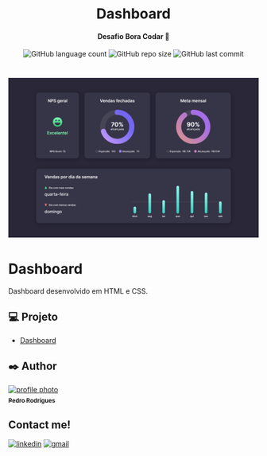 <h1 align="center">Dashboard</h1>

<h4 align="center">Desafio Bora Codar 🚀</h4>

<p align="center">
    <img alt="GitHub language count" src="https://img.shields.io/github/languages/count/pejamp/dashboard-layout?color=A66DE9&style=for-the-badge&labelColor=DF9780">
    <img alt="GitHub repo size" src="https://img.shields.io/github/repo-size/pejamp/dashboard-layout?color=A66DE9&style=for-the-badge&labelColor=DF9780">
    <img alt="GitHub last commit" src="https://img.shields.io/github/last-commit/pejamp/dashboard-layout?color=A66DE9&style=for-the-badge&labelColor=DF9780">
</p>

<h1 align="center">
    <img alt="Dashboard" src="/images/capa.png" />
</h1>

# Dashboard
Dashboard desenvolvido em HTML e CSS. 

## 💻 Projeto
- [Dashboard](https://dashboard-layout.vercel.app/)

## ✒️ Author

<a href="https://github.com/pejamp">
 <img src="https://avatars.githubusercontent.com/u/53826489?s=460&u=834aa9912aaaa1464d4635cb9fa7767c64a6e9b3&v=4" width="100px;" alt="profile photo"/>
 <br />
 <sub><b>Pedro Rodrigues</b></sub>
</a> 
<a href="https://github.com/pejamp"></a>
<br />

## Contact me!

[![linkedin](https://img.shields.io/badge/linkedin-0A66C2?style=for-the-badge&logo=linkedin&logoColor=white)](https://www.linkedin.com/in/pedro-rodrigues-3a3647176/)
[![gmail](https://img.shields.io/badge/gmail-c14438?style=for-the-badge&logo=gmail&logoColor=white)](mailto:pedro.roguea@gmail.com)
